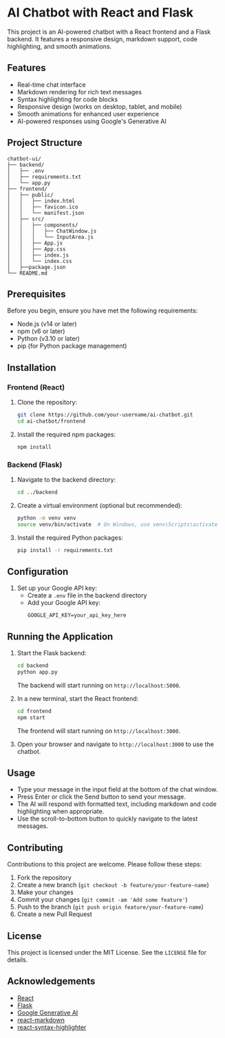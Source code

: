 # AI Chatbot with React and Flask

This project is an AI-powered chatbot with a React frontend and a Flask backend. It features a responsive design, markdown support, code highlighting, and smooth animations.

## Features

- Real-time chat interface
- Markdown rendering for rich text messages
- Syntax highlighting for code blocks
- Responsive design (works on desktop, tablet, and mobile)
- Smooth animations for enhanced user experience
- AI-powered responses using Google's Generative AI

## Project Structure

```
chatbot-ui/
├── backend/
│   ├── .env
│   ├── requirements.txt
│   └── app.py
├── frontend/
│   ├── public/
│   │   ├── index.html
│   │   ├── favicon.ico
│   │   └── manifest.json
│   ├── src/
│   │   ├── components/
│   │   │   ├── ChatWindow.js
│   │   │   └── InputArea.js
│   │   ├── App.js
│   │   ├── App.css
│   │   ├── index.js
│   │   └── index.css
│   ├──package.json
└── README.md
```

## Prerequisites

Before you begin, ensure you have met the following requirements:

- Node.js (v14 or later)
- npm (v6 or later)
- Python (v3.10 or later)
- pip (for Python package management)

## Installation

### Frontend (React)

1. Clone the repository:
   ```sh
   git clone https://github.com/your-username/ai-chatbot.git
   cd ai-chatbot/frontend
   ```

2. Install the required npm packages:
   ```sh
   npm install
   ```

### Backend (Flask)

1. Navigate to the backend directory:
   ```sh
   cd ../backend
   ```

2. Create a virtual environment (optional but recommended):
   ```sh
   python -m venv venv
   source venv/bin/activate  # On Windows, use venv\Scripts\activate
   ```

3. Install the required Python packages:
   ```sh
   pip install -r requirements.txt
   ```

## Configuration

1. Set up your Google API key:
   - Create a `.env` file in the backend directory
   - Add your Google API key:
     ```env
     GOOGLE_API_KEY=your_api_key_here
     ```

## Running the Application

1. Start the Flask backend:
   ```sh
   cd backend
   python app.py
   ```
   The backend will start running on `http://localhost:5000`.

2. In a new terminal, start the React frontend:
   ```sh
   cd frontend
   npm start
   ```
   The frontend will start running on `http://localhost:3000`.

3. Open your browser and navigate to `http://localhost:3000` to use the chatbot.

## Usage

- Type your message in the input field at the bottom of the chat window.
- Press Enter or click the Send button to send your message.
- The AI will respond with formatted text, including markdown and code highlighting when appropriate.
- Use the scroll-to-bottom button to quickly navigate to the latest messages.

## Contributing

Contributions to this project are welcome. Please follow these steps:

1. Fork the repository
2. Create a new branch (`git checkout -b feature/your-feature-name`)
3. Make your changes
4. Commit your changes (`git commit -am 'Add some feature'`)
5. Push to the branch (`git push origin feature/your-feature-name`)
6. Create a new Pull Request

## License

This project is licensed under the MIT License. See the `LICENSE` file for details.

## Acknowledgements

- [React](https://reactjs.org/)
- [Flask](https://flask.palletsprojects.com/)
- [Google Generative AI](https://developers.generative-ai.google/)
- [react-markdown](https://github.com/remarkjs/react-markdown)
- [react-syntax-highlighter](https://github.com/react-syntax-highlighter/react-syntax-highlighter)
